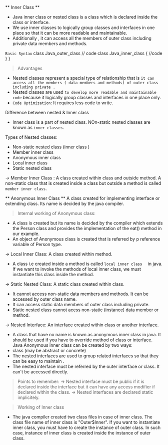  ** Inner Class **

 - Java inner class or nested class is a class which is declared inside the class or interface.
 - We use inner classes to logically group classes and interfaces in one place so that it can be more readable and    maintainable.
 - Additionally , it can access all the members of outer class including private data members and methods.

 `` Basic Syntax ``
  class Java_outer_class  // code class Java_inner_class { //code } }

> Advantages
+ Nested classes represent a special type of relationship that is `` it can access all the members ( data members and methods) of outer class including private . ``
+ Nested classes are used `` to develop more readable and maintainable code `` because it logically group classes and interfaces in one place only.
+ `` Code Optimization ``: It requires less code to write.

 Difference between nested & Inner class
 - Inner class is a part of nested class. NOn-static nested classes are known as `` inner classes ``.

 Types of Nested classes:
  + Non-static nested class (inner class )
  + Member inner class
  + Anonymous inner class 
  + Local inner class
  + Static nested class

 -> Member Inner Class : A class created within class and outside method.
    A non-static class that is created inside a class but outside a method is called `` member inner class ``.

** Anonymous Inner Class ** 
   A class created for implementing interface or extending class. Its name is decided by the java compiler.
 
 > Internal working of Anonymous class:
  - A class is created but its name is decided by the compiler which extends the Person class and provides the implementation of the eat() method in our example.
  - An object of Anonymous class is created that is referred by p reference variable of Person type.
 
 
 -> Local Inner Class: A class created within method.
  - A class i.e created inside a method is called ``local inner class  `` in java. If we want to invoke the methods of local inner class, we must instantiate this class inside the method.
 
 -> Static Nested Class:  A static class created within class.
  - It cannot access non-static data members and methods. It can be accessed by outer class name.
  - It can access static data members of outer class including private.
  - Static nested class cannot acess non-static (instance) data member or method.
 
 -> Nested Interface: An interface created within class or another interface.
 - A class that have no name is known as anonymous inner class in java. It should be used if you have to override method of class or interface. Java Anonymous inner class can be created by two ways:
  - class (may be abstract or concrete)
  - The nested interfaces are used to group related interfaces so that they can be easy to maintain .
  - The nested interface must be referred by the outer interface or class. It can't be accessed directly.
  > Points to remember:
    -> Nested interface must be public if it is declared inside the interface but it can have any access modifier if declared within the class.
    -> Nested interfaces are declared static implicitely.


> Working of Inner class
 - The java compiler created two class files in case of inner class. The class file name of inner class is "Outer$Inner". If you want to instantiate inner class, you must have to create the instance of outer class. In such case, instance of inner class is created inside the instance of outer class.